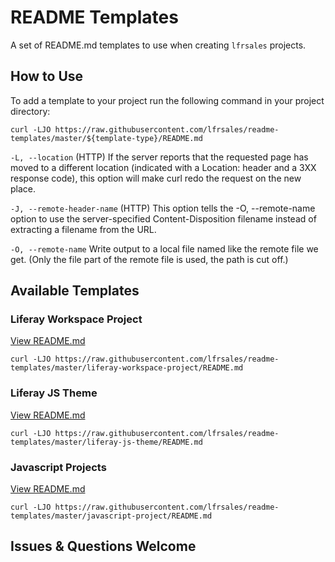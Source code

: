 # README Templates

A set of README.md templates to use when creating `lfrsales` projects.

## How to Use

To add a template to your project run the following command in your project directory:

```
curl -LJO https://raw.githubusercontent.com/lfrsales/readme-templates/master/${template-type}/README.md
```

`-L, --location` (HTTP) If the server reports that the requested page has moved to a different location (indicated with a Location: header and a 3XX response code), this option will make curl redo the request on the new place.

`-J, --remote-header-name` (HTTP) This option tells the -O, --remote-name option to use the server-specified Content-Disposition filename instead of extracting a filename from the URL.

`-O, --remote-name` Write output to a local file named like the remote file we get. (Only the file part of the remote file is used, the path is cut off.)

## Available Templates

### Liferay Workspace Project

[View README.md](/liferay-workspace-project/README.md)

```
curl -LJO https://raw.githubusercontent.com/lfrsales/readme-templates/master/liferay-workspace-project/README.md
```

### Liferay JS Theme

[View README.md](/liferay-js-theme/README.md)

```
curl -LJO https://raw.githubusercontent.com/lfrsales/readme-templates/master/liferay-js-theme/README.md
```

### Javascript Projects

[View README.md](/javascript-project/README.md)

```
curl -LJO https://raw.githubusercontent.com/lfrsales/readme-templates/master/javascript-project/README.md
```

## Issues & Questions Welcome